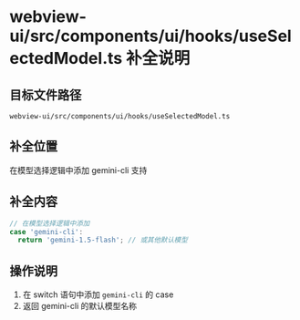 # webview-ui/src/components/ui/hooks/useSelectedModel.ts 补全说明

## 目标文件路径

`webview-ui/src/components/ui/hooks/useSelectedModel.ts`

## 补全位置

在模型选择逻辑中添加 gemini-cli 支持

## 补全内容

```typescript
// 在模型选择逻辑中添加
case 'gemini-cli':
  return 'gemini-1.5-flash'; // 或其他默认模型
```

## 操作说明

1. 在 switch 语句中添加 `gemini-cli` 的 case
2. 返回 gemini-cli 的默认模型名称